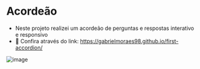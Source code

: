 # Acordeão
- Neste projeto realizei um acordeão de perguntas e respostas interativo e responsivo
- 🚀 Confira através do link: https://gabrielmoraes98.github.io/first-accordion/

 ![image](https://github.com/GabrielMoraes98/first-accordion/assets/127905683/6cdb5930-3ae7-4ecf-9ddc-5d095a14d8ca)
